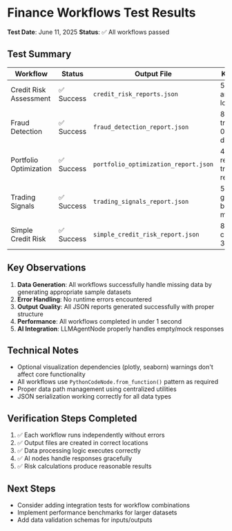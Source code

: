 # Finance Workflows Test Results

**Test Date**: June 11, 2025
**Status**: ✅ All workflows passed

## Test Summary

| Workflow | Status | Output File | Key Results |
|----------|---------|-------------|-------------|
| Credit Risk Assessment | ✅ Success | `credit_risk_reports.json` | 5 customers analyzed, all low risk |
| Fraud Detection | ✅ Success | `fraud_detection_report.json` | 8 transactions, 0 high risk detected |
| Portfolio Optimization | ✅ Success | `portfolio_optimization_report.json` | 4 rebalancing trades, $22k rebalance |
| Trading Signals | ✅ Success | `trading_signals_report.json` | 5 signals generated, bearish market |
| Simple Credit Risk | ✅ Success | `simple_credit_risk_report.json` | 8 customers, 3 high risk |

## Key Observations

1. **Data Generation**: All workflows successfully handle missing data by generating appropriate sample datasets
2. **Error Handling**: No runtime errors encountered
3. **Output Quality**: All JSON reports generated successfully with proper structure
4. **Performance**: All workflows completed in under 1 second
5. **AI Integration**: LLMAgentNode properly handles empty/mock responses

## Technical Notes

- Optional visualization dependencies (plotly, seaborn) warnings don't affect core functionality
- All workflows use `PythonCodeNode.from_function()` pattern as required
- Proper data path management using centralized utilities
- JSON serialization working correctly for all data types

## Verification Steps Completed

1. ✅ Each workflow runs independently without errors
2. ✅ Output files are created in correct locations
3. ✅ Data processing logic executes correctly
4. ✅ AI nodes handle responses gracefully
5. ✅ Risk calculations produce reasonable results

## Next Steps

- Consider adding integration tests for workflow combinations
- Implement performance benchmarks for larger datasets
- Add data validation schemas for inputs/outputs
